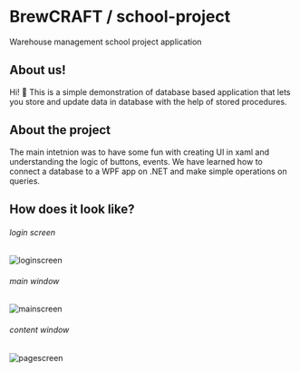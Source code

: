 # BrewCRAFT / school-project

Warehouse management school project application
## About us!
Hi! 👋 This is a simple demonstration of database based application that lets you store and update data in database with the help of stored procedures.
## About the project
The main intetnion was to have some fun with creating UI in xaml and understanding the logic of buttons, events.
We have learned how to connect a database to a WPF app on .NET and make simple operations on queries.
## How does it look like?
###### login screen
![loginscreen](https://user-images.githubusercontent.com/98351892/172948320-36952274-a262-4f85-b238-12220f500b9b.PNG)
###### main window
![mainscreen](https://user-images.githubusercontent.com/98351892/172947815-46b151d7-e2f2-45c4-83a0-14478db08c01.PNG)
###### content window
![pagescreen](https://user-images.githubusercontent.com/98351892/172948330-179617a5-be16-4d25-afb6-a451f74c1f2f.PNG)
